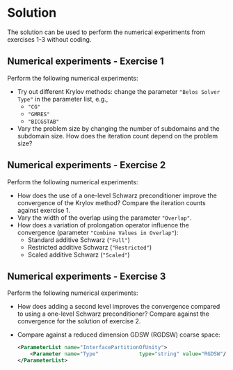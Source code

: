 # Solution

The solution can be used to perform the numerical experiments from exercises 1-3 without coding.

## Numerical experiments - Exercise 1

Perform the following numerical experiments:

+ Try out different Krylov methods: change the parameter `"Belos Solver Type"` in the parameter list, e.g.,
  + `"CG"`
  + `"GMRES"`
  + `"BICGSTAB"`
+ Vary the problem size by changing the number of subdomains and the subdomain size. How does the iteration count depend on the problem size?

## Numerical experiments - Exercise 2

Perform the following numerical experiments:

+ How does the use of a one-level Schwarz preconditioner improve the convergence of the Krylov method? Compare the iteration counts against exercise 1.
+ Vary the width of the overlap using the parameter `"Overlap"`.
+ How does a variation of prolongation operator influence the convergence (parameter `"Combine Values in Overlap"`):
  + Standard additive Schwarz (`"Full"`)
  + Restricted additive Schwarz (`"Restricted"`)
  + Scaled additive Schwarz (`"Scaled"`)

## Numerical experiments - Exercise 3

Perform the following numerical experiments:

+ How does adding a second level improves the convergence compared to using a one-level Schwarz preconditioner? Compare against the convergence for the solution of exercise 2.

+ Compare against a reduced dimension GDSW (RGDSW) coarse space:

  ```xml
  <ParameterList name="InterfacePartitionOfUnity">
      <Parameter name="Type"             type="string" value="RGDSW"/>
  </ParameterList>
  ```

